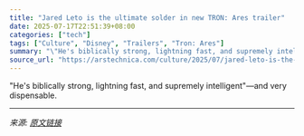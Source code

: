```yaml
---
title: "Jared Leto is the ultimate solder in new TRON: Ares trailer"
date: 2025-07-17T22:51:39+08:00
categories: ["tech"]
tags: ["Culture", "Disney", "Trailers", "Tron: Ares"]
summary: "\"He's biblically strong, lightning fast, and supremely intelligent\"—and very dispensable."
source_url: "https://arstechnica.com/culture/2025/07/jared-leto-is-the-ultimate-solder-in-new-tron-ares-trailer/"
---
```


"He's biblically strong, lightning fast, and supremely intelligent"—and very dispensable.

---

*来源: [原文链接](https://arstechnica.com/culture/2025/07/jared-leto-is-the-ultimate-solder-in-new-tron-ares-trailer/)*
